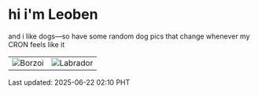 # hi i'm Leoben

and i like dogs—so have some random dog pics that change whenever my CRON feels like it

|  |  |
|--------|----------|
| ![Borzoi](https://random-dog-vercel.vercel.app/api/random-borzoi?v=1750529430) | ![Labrador](https://random-dog-vercel.vercel.app/api/random-labrador?v=1750529430) |

Last updated: 2025-06-22 02:10 PHT
